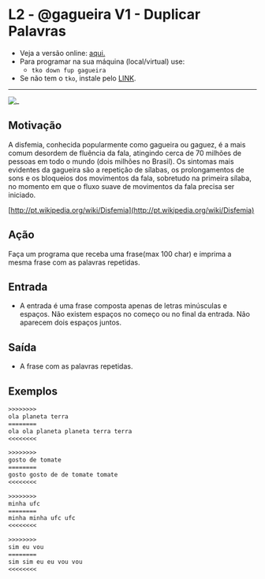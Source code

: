 # L2 - @gagueira V1 - Duplicar Palavras

- Veja a versão online: [aqui.](https://github.com/qxcodefup/arcade/blob/master/base/gagueira/Readme.md)
- Para programar na sua máquina (local/virtual) use:
  - `tko down fup gagueira`
- Se não tem o `tko`, instale pelo [LINK](https://github.com/senapk/tko#tko).

---

![_](https://raw.githubusercontent.com/qxcodefup/arcade/master/base/gagueira/cover.jpg)

## Motivação

A disfemia, conhecida popularmente como gagueira ou gaguez, é a mais comum desordem de fluência da fala, atingindo cerca de 70 milhões de pessoas em todo o mundo (dois milhões no Brasil). Os sintomas mais evidentes da gagueira são a repetição de sílabas, os prolongamentos de sons e os bloqueios dos movimentos da fala, sobretudo na primeira sílaba, no momento em que o fluxo suave de movimentos da fala precisa ser iniciado.

[http://pt.wikipedia.org/wiki/Disfemia](http://pt.wikipedia.org/wiki/Disfemia)

## Ação

Faça um programa que receba uma frase(max 100 char) e imprima a mesma frase com as palavras repetidas.

## Entrada

* A entrada é uma frase composta apenas de letras minúsculas e espaços. Não existem espaços no começo ou no final da entrada. Não aparecem dois espaços juntos.

## Saída

* A frase com as palavras repetidas.

## Exemplos

``` txt
>>>>>>>>
ola planeta terra
========
ola ola planeta planeta terra terra
<<<<<<<<

>>>>>>>>
gosto de tomate
========
gosto gosto de de tomate tomate
<<<<<<<<

>>>>>>>>
minha ufc
========
minha minha ufc ufc
<<<<<<<<

>>>>>>>>
sim eu vou
========
sim sim eu eu vou vou
<<<<<<<<
```

